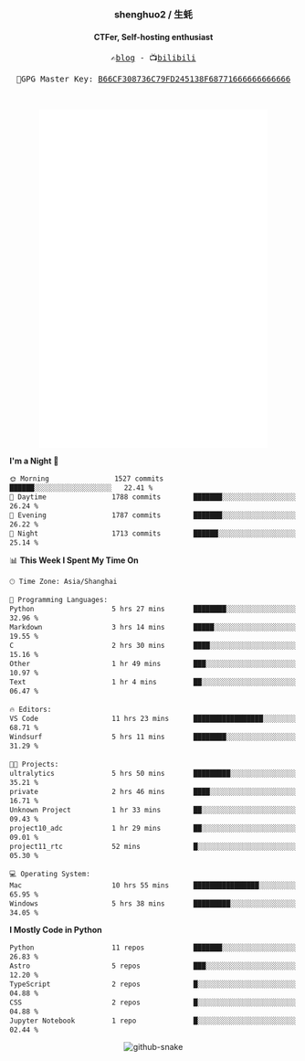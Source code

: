 <h3 align="center"> shenghuo2 / 生蚝 </h3>
<h4 align="center" >CTFer, Self-hosting enthusiast</h3>


<p align="center">
  <samp>
    ✍️<a href="https://blog.shenghuo2.top/">blog</a> -
    📺<a href="https://space.bilibili.com/85894935">bilibili</a>
  </samp>
</p>
<p align="center">
  <samp>
     🔐GPG Master Key: <a align="center" href="https://github.com/shenghuo2.gpg">B66CF308736C79FD245138F68771666666666666</a>
  </samp>
</p>
<br>
<p align="center">
  <a href="https://github.com/shenghuo2">
    <img width="400" align="top" src="https://github.com/shenghuo2/shenghuo2/blob/main/metrics.left.svg" />
  </a>
  <a href="https://github.com/shenghuo2">
    <img width="400" align="top" src="https://github.com/shenghuo2/shenghuo2/blob/main/metrics.right.svg" />
  </a>
</p>


<!--START_SECTION:waka-->
**I'm a Night 🦉** 

```text
🌞 Morning                1527 commits        ██████░░░░░░░░░░░░░░░░░░░   22.41 % 
🌆 Daytime                1788 commits        ███████░░░░░░░░░░░░░░░░░░   26.24 % 
🌃 Evening                1787 commits        ███████░░░░░░░░░░░░░░░░░░   26.22 % 
🌙 Night                  1713 commits        ██████░░░░░░░░░░░░░░░░░░░   25.14 % 
```


📊 **This Week I Spent My Time On** 

```text
🕑︎ Time Zone: Asia/Shanghai

💬 Programming Languages: 
Python                   5 hrs 27 mins       ████████░░░░░░░░░░░░░░░░░   32.96 % 
Markdown                 3 hrs 14 mins       █████░░░░░░░░░░░░░░░░░░░░   19.55 % 
C                        2 hrs 30 mins       ████░░░░░░░░░░░░░░░░░░░░░   15.16 % 
Other                    1 hr 49 mins        ███░░░░░░░░░░░░░░░░░░░░░░   10.97 % 
Text                     1 hr 4 mins         ██░░░░░░░░░░░░░░░░░░░░░░░   06.47 % 

🔥 Editors: 
VS Code                  11 hrs 23 mins      █████████████████░░░░░░░░   68.71 % 
Windsurf                 5 hrs 11 mins       ████████░░░░░░░░░░░░░░░░░   31.29 % 

🐱‍💻 Projects: 
ultralytics              5 hrs 50 mins       █████████░░░░░░░░░░░░░░░░   35.21 % 
private                  2 hrs 46 mins       ████░░░░░░░░░░░░░░░░░░░░░   16.71 % 
Unknown Project          1 hr 33 mins        ██░░░░░░░░░░░░░░░░░░░░░░░   09.43 % 
project10_adc            1 hr 29 mins        ██░░░░░░░░░░░░░░░░░░░░░░░   09.01 % 
project11_rtc            52 mins             █░░░░░░░░░░░░░░░░░░░░░░░░   05.30 % 

💻 Operating System: 
Mac                      10 hrs 55 mins      ████████████████░░░░░░░░░   65.95 % 
Windows                  5 hrs 38 mins       █████████░░░░░░░░░░░░░░░░   34.05 % 
```

**I Mostly Code in Python** 

```text
Python                   11 repos            ███████░░░░░░░░░░░░░░░░░░   26.83 % 
Astro                    5 repos             ███░░░░░░░░░░░░░░░░░░░░░░   12.20 % 
TypeScript               2 repos             █░░░░░░░░░░░░░░░░░░░░░░░░   04.88 % 
CSS                      2 repos             █░░░░░░░░░░░░░░░░░░░░░░░░   04.88 % 
Jupyter Notebook         1 repo              █░░░░░░░░░░░░░░░░░░░░░░░░   02.44 % 
```




<!--END_SECTION:waka-->


<div align="center">
  <picture>
    <source media="(prefers-color-scheme: dark)" srcset="https://gist.githubusercontent.com/shenghuo2/bfce20b14ab0484cef03bae6e60e0b3a/raw/github-snake-dark.svg" />
    <source media="(prefers-color-scheme: light)" srcset="https://gist.githubusercontent.com/shenghuo2/bfce20b14ab0484cef03bae6e60e0b3a/raw/github-snake.svg" />
    <img alt="github-snake" src="https://gist.githubusercontent.com/shenghuo2/bfce20b14ab0484cef03bae6e60e0b3a/raw/github-snake.svg" />
  </picture>
</div>

<!--
**shenghuo2/shenghuo2** is a ✨ _special_ ✨ repository because its `README.md` (this file) appears on your GitHub profile.

Here are some ideas to get you started:

- 🔭 I’m currently working on ...
- 🌱 I’m currently learning ...
- 👯 I’m looking to collaborate on ...
- 🤔 I’m looking for help with ...
- 💬 Ask me about ...
- 📫 How to reach me: ...
- 😄 Pronouns: ...
- ⚡ Fun fact: ...
-->

